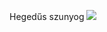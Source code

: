 Hegedűs szunyog
<img src="https://www.reddit.com/media?url=https%3A%2F%2Fi.redd.it%2Fg2gqe9pab17f1.jpeg">
